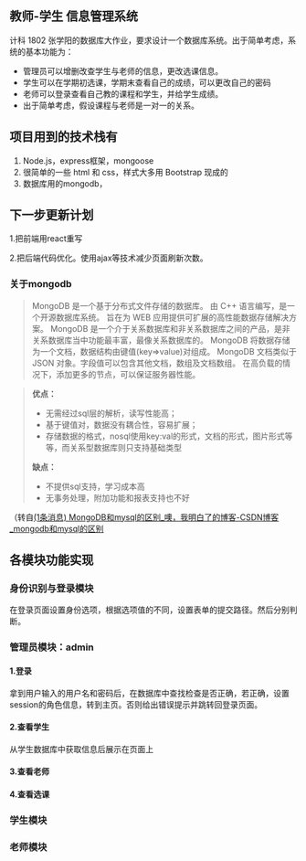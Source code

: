 ## 教师-学生 信息管理系统

计科 1802 张学阳的数据库大作业，要求设计一个数据库系统。出于简单考虑，系统的基本功能为：

- 管理员可以增删改查学生与老师的信息，更改选课信息。
- 学生可以在学期初选课，学期末查看自己的成绩，可以更改自己的密码
- 老师可以登录查看自己教的课程和学生，并给学生成绩。
- 出于简单考虑，假设课程与老师是一对一的关系。

## 项目用到的技术栈有

1. Node.js，express框架，mongoose
2. 很简单的一些 html 和 css，样式大多用 Bootstrap 现成的
3. 数据库用的mongodb，



## 下一步更新计划

1.把前端用react重写

2.把后端代码优化。使用ajax等技术减少页面刷新次数。

### 关于mongodb

> MongoDB 是一个基于分布式文件存储的数据库。
> 由 C++ 语言编写，是一个开源数据库系统。
> 旨在为 WEB 应用提供可扩展的高性能数据存储解决方案。
> MongoDB 是一个介于关系数据库和非关系数据库之间的产品，是非关系数据库当中功能最丰富，最像关系数据库的。
> MongoDB 将数据存储为一个文档，数据结构由键值(key=>value)对组成。
> MongoDB 文档类似于 JSON 对象。字段值可以包含其他文档，数组及文档数组。
> 在高负载的情况下，添加更多的节点，可以保证服务器性能。

> **优点：**
>
> - 无需经过sql层的解析，读写性能高；
> - 基于键值对，数据没有耦合性，容易扩展；
> - 存储数据的格式，nosql使用key:val的形式，文档的形式，图片形式等等，而关系型数据库则只支持基础类型
>
> **缺点：**
>
> - 不提供sql支持，学习成本高
> - 无事务处理，附加功能和报表支持也不好

（转自[(1条消息) MongoDB和mysql的区别_噢，我明白了的博客-CSDN博客_mongodb和mysql的区别](https://blog.csdn.net/qq_38980678/article/details/114703852)

## 各模块功能实现

### 身份识别与登录模块

在登录页面设置身份选项，根据选项值的不同，设置表单的提交路径。然后分别判断。

### 管理员模块：admin

#### 1.登录

拿到用户输入的用户名和密码后，在数据库中查找检查是否正确，若正确，设置session的角色信息，转到主页。否则给出错误提示并跳转回登录页面。

#### 2.查看学生

从学生数据库中获取信息后展示在页面上

#### 3.查看老师

#### 4.查看选课

### 学生模块

### 老师模块


